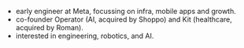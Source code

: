 - early engineer at Meta, focussing on infra, mobile apps and growth.
- co-founder Operator (AI, acquired by Shoppo) and Kit (healthcare, acquired by Roman).
- interested in engineering, robotics, and AI.
<!---
philfung/philfung is a ✨ special ✨ repository because its `README.md` (this file) appears on your GitHub profile.
You can click the Preview link to take a look at your changes.
--->
